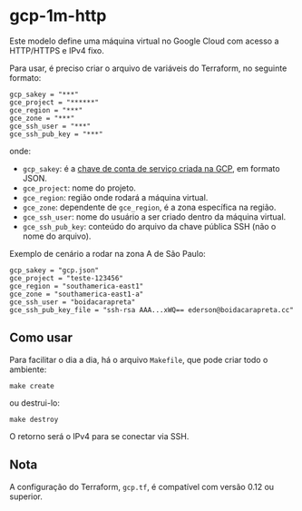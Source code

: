 # gcp-1m-http

Este modelo define uma máquina virtual no Google Cloud com acesso a HTTP/HTTPS e IPv4 fixo.

Para usar, é preciso criar o arquivo de variáveis do Terraform, no seguinte formato:

```
gcp_sakey = "***"
gce_project = "******"
gce_region = "***"
gce_zone = "***"
gce_ssh_user = "***"
gce_ssh_pub_key = "***"
```

onde:
- `gcp_sakey`: é a [chave de conta de serviço criada na GCP](https://console.cloud.google.com/apis/credentials/serviceaccountkey), em formato JSON.
- `gce_project`: nome do projeto.
- `gce_region`: região onde rodará a máquina virtual.
- `gce_zone`: dependente de `gce_region`, é a zona específica na região.
- `gce_ssh_user`: nome do usuário a ser criado dentro da máquina virtual.
- `gce_ssh_pub_key`: conteúdo do arquivo da chave pública SSH (não o nome do arquivo).

Exemplo de cenário a rodar na zona A de São Paulo:

```
gcp_sakey = "gcp.json"
gce_project = "teste-123456"
gce_region = "southamerica-east1"
gce_zone = "southamerica-east1-a"
gce_ssh_user = "boidacarapreta"
gce_ssh_pub_key_file = "ssh-rsa AAA...xWQ== ederson@boidacarapreta.cc"
```

## Como usar

Para facilitar o dia a dia, há o arquivo `Makefile`, que pode criar todo o ambiente:

```
make create
```

ou destrui-lo:

```
make destroy
```

O retorno será o IPv4 para se conectar via SSH.

## Nota

A configuração do Terraform, `gcp.tf`, é compatível com versão 0.12 ou superior.
